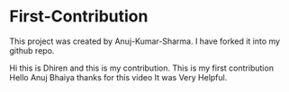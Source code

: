 # First-Contribution

This project was created by Anuj-Kumar-Sharma.
I have forked it into my github repo.

Hi this is Dhiren and this is my contribution.
This is my first contribution
Hello Anuj Bhaiya thanks for this video It was Very Helpful.

